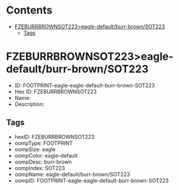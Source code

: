 



Contents
========

* [FZEBURRBROWNSOT223>eagle-default/burr-brown/SOT223](#fzeburrbrownsot223eagle-defaultburr-brownsot223)
	* [Tags](#tags)

# FZEBURRBROWNSOT223>eagle-default/burr-brown/SOT223

- ID: FOOTPRINT-eagle-eagle-default-burr-brown-SOT223
- Hex ID: FZEBURRBROWNSOT223
- Name: 
- Description: 

## Tags

- hexID: FZEBURRBROWNSOT223
- oompType: FOOTPRINT
- oompSize: eagle
- oompColor: eagle-default
- oompDesc: burr-brown
- oompIndex: SOT223
- oompName: eagle-default/burr-brown/SOT223
- oompID: FOOTPRINT-eagle-eagle-default-burr-brown-SOT223
